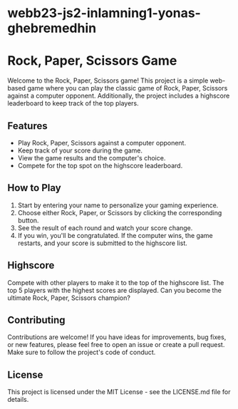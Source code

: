 # webb23-js2-inlamning1-yonas-ghebremedhin

# Rock, Paper, Scissors Game

Welcome to the Rock, Paper, Scissors game! This project is a simple web-based game where you can play the classic game of Rock, Paper, Scissors against a computer opponent. Additionally, the project includes a highscore leaderboard to keep track of the top players.

## Features
- Play Rock, Paper, Scissors against a computer opponent.
- Keep track of your score during the game.
- View the game results and the computer's choice.
- Compete for the top spot on the highscore leaderboard.

## How to Play
1. Start by entering your name to personalize your gaming experience.
2. Choose either Rock, Paper, or Scissors by clicking the corresponding button.
3. See the result of each round and watch your score change.
4. If you win, you'll be congratulated. If the computer wins, the game restarts, and your score is submitted to the highscore list.

## Highscore
Compete with other players to make it to the top of the highscore list. The top 5 players with the highest scores are displayed. Can you become the ultimate Rock, Paper, Scissors champion?

## Contributing
Contributions are welcome! If you have ideas for improvements, bug fixes, or new features, please feel free to open an issue or create a pull request. Make sure to follow the project's code of conduct.

## License

This project is licensed under the MIT License - see the LICENSE.md file for details.
